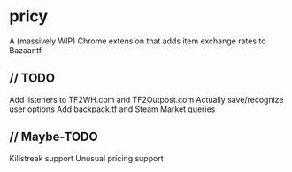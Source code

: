 # pricy
A (massively WIP) Chrome extension that adds item exchange rates to Bazaar.tf.

## // TODO ##
Add listeners to TF2WH.com and TF2Outpost.com
Actually save/recognize user options
Add backpack.tf and Steam Market queries

## // Maybe-TODO ##
Killstreak support
Unusual pricing support

